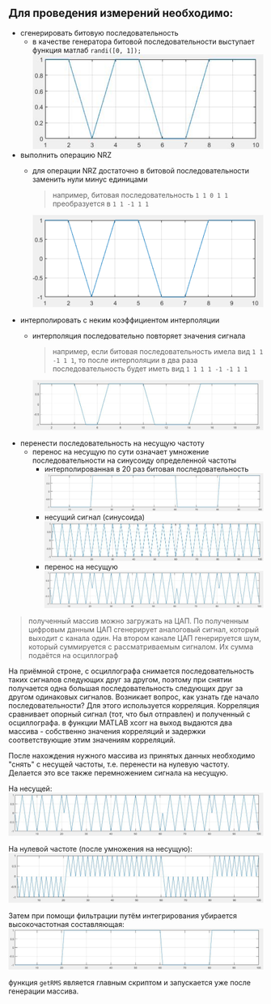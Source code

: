 ## Для проведения измерений необходимо:
* сгенерировать битовую последовательность
  - в качестве генератора битовой последовательности выступает функция матлаб `randi([0, 1]);`
    ![random bit sequence](img/bitseq.JPG)
* выполнить операцию NRZ
  - для операции NRZ достаточно в битовой последовательности заменить нули минус единицами
    > например, битовая последовательность `1 1 0 1 1` преобразуется в `1 1 -1 1 1`
  
    ![NRZ bit sequence](img/NRZ1.PNG)
* интерполировать с неким коэффициентом интерполяции
  - интерполяция последовательно повторяет значения сигнала 
    > например, если битовая последовательность имела вид `1 1 -1 1 1`, то после интерполяции
    > в два раза последовательность будет иметь вид `1 1 1 1 -1 -1 1 1`

    ![NRZ bit sequence](img/InterpNRZ.JPG)
* перенести последовательность на несущую частоту
  - перенос на несущую по сути означает умножение последовательности на синусоиду определенной частоты
    - интерполированная в 20 раз битовая последовательность
  ![NRZ bit sequence](img/InterpNRZ3.JPG)
    - несущий сигнал (синусоида)
  ![NRZ bit sequence](img/sigCarr.JPG)
    - перенос на несущую
  ![NRZ bit sequence](img/interpANDcarr.JPG)
> полученный массив можно загружать на ЦАП. По полученным цифровым данным ЦАП сгенерирует аналоговый сигнал, который
> выходит с канала один. На втором канале ЦАП генерируется шум, который суммируется с рассматриваемым сигналом. Их сумма
> подаётся на осциллограф


На приёмной строне, с осциллографа снимается последовательность таких сигналов следующих друг за другом, поэтому
при снятии получается одна большая последовательность следующих друг за другом одинаковых сигналов. Возникает вопрос, как узнать
где начало последовательности? Для этого используется корреляция. Корреляция сравнивает опорный сигнал (тот, что был отправлен) и
полученный с осциллографа. в функции MATLAB xcorr на выход выдаются два массива - собственно значения корреляций и задержки
соответствующие этим значениям корреляций.

После нахождения нужного массива из принятых данных необходимо "снять" с несущей частоты, т.е. перенести на нулевую частоту.
Делается это все также перемножением сигнала на несущую.

На несущей:
  ![NRZ bit sequence](img/interpANDcarr.JPG)

На нулевой частоте (после умножения на несущую):
![NRZ bit sequence](img/zeroFreq.JPG)

Затем при помощи фильтрации путём интегрирования убирается высокочастотная составляющая:
![NRZ bit sequence](img/afterFiltering.JPG)


функция `getRMS` является главным скриптом и запускается уже после генерации массива.


